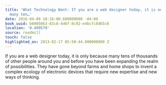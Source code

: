 ```yaml
---
title: 'What Technology Want: If you are a web designer today, it is only because
  many ten…'
date: 2016-04-09 18:16:00.600000000 -04:00
book_uuid: b6905063-83c8-4d6f-8c92-e4bcfc8d65c6
location: '0.499579'
source: readmill
touch: false
highlighted_on: 2013-02-17 05:50:44.000000000 Z
---
```


If you are a web designer today, it is only because many tens of thousands of other people around you and before you have been expanding the realm of possibilities. They have gone beyond farms and home shops to invent a complex ecology of electronic devices that require new expertise and new ways of thinking.